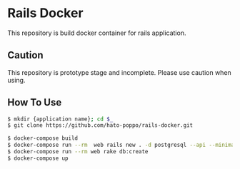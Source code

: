 # Rails Docker

This repository is build docker container for rails application.

## Caution

This repository is prototype stage and incomplete.
Please use caution when using.

## How To Use

```sh
$ mkdir {application name}; cd $_
$ git clone https://github.com/hato-poppo/rails-docker.git
```

```sh
$ docker-compose build
$ docker-compose run --rm  web rails new . -d postgresql --api --minimal
$ docker-compose run --rm web rake db:create
$ docker-compose up
```

<!--
References
https://docs.docker.com/compose/rails/
https://sinsoku.hatenablog.com/entry/2021/03/24/100000
https://qiita.com/fukushi_yoshikazu/items/c9beba97914d89ab4022
https://upinetree.hatenablog.com/entry/2018/12/08/135608
-->
